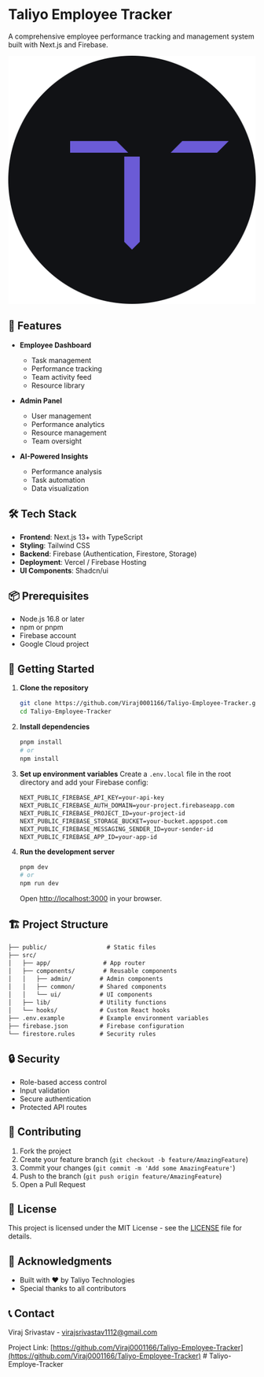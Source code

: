 # Taliyo Employee Tracker

A comprehensive employee performance tracking and management system built with Next.js and Firebase.

![Taliyo Employee Tracker](public/logo-circle.svg)

## 🚀 Features

- **Employee Dashboard**
  - Task management
  - Performance tracking
  - Team activity feed
  - Resource library

- **Admin Panel**
  - User management
  - Performance analytics
  - Resource management
  - Team oversight

- **AI-Powered Insights**
  - Performance analysis
  - Task automation
  - Data visualization

## 🛠️ Tech Stack

- **Frontend**: Next.js 13+ with TypeScript
- **Styling**: Tailwind CSS
- **Backend**: Firebase (Authentication, Firestore, Storage)
- **Deployment**: Vercel / Firebase Hosting
- **UI Components**: Shadcn/ui

## 📦 Prerequisites

- Node.js 16.8 or later
- npm or pnpm
- Firebase account
- Google Cloud project

## 🚀 Getting Started

1. **Clone the repository**
   ```bash
   git clone https://github.com/Viraj0001166/Taliyo-Employee-Tracker.git
   cd Taliyo-Employee-Tracker
   ```

2. **Install dependencies**
   ```bash
   pnpm install
   # or
   npm install
   ```

3. **Set up environment variables**
   Create a `.env.local` file in the root directory and add your Firebase config:
   ```env
   NEXT_PUBLIC_FIREBASE_API_KEY=your-api-key
   NEXT_PUBLIC_FIREBASE_AUTH_DOMAIN=your-project.firebaseapp.com
   NEXT_PUBLIC_FIREBASE_PROJECT_ID=your-project-id
   NEXT_PUBLIC_FIREBASE_STORAGE_BUCKET=your-bucket.appspot.com
   NEXT_PUBLIC_FIREBASE_MESSAGING_SENDER_ID=your-sender-id
   NEXT_PUBLIC_FIREBASE_APP_ID=your-app-id
   ```

4. **Run the development server**
   ```bash
   pnpm dev
   # or
   npm run dev
   ```
   Open [http://localhost:3000](http://localhost:3000) in your browser.

## 🏗️ Project Structure

```
├── public/                 # Static files
├── src/
│   ├── app/               # App router
│   ├── components/        # Reusable components
│   │   ├── admin/        # Admin components
│   │   ├── common/       # Shared components
│   │   └── ui/           # UI components
│   ├── lib/              # Utility functions
│   └── hooks/            # Custom React hooks
├── .env.example          # Example environment variables
├── firebase.json         # Firebase configuration
└── firestore.rules       # Security rules
```

## 🔒 Security

- Role-based access control
- Input validation
- Secure authentication
- Protected API routes

## 🤝 Contributing

1. Fork the project
2. Create your feature branch (`git checkout -b feature/AmazingFeature`)
3. Commit your changes (`git commit -m 'Add some AmazingFeature'`)
4. Push to the branch (`git push origin feature/AmazingFeature`)
5. Open a Pull Request

## 📄 License

This project is licensed under the MIT License - see the [LICENSE](LICENSE) file for details.

## 🙏 Acknowledgments

- Built with ❤️ by Taliyo Technologies
- Special thanks to all contributors

## 📞 Contact

Viraj Srivastav - virajsrivastav1112@gmail.com

Project Link: [https://github.com/Viraj0001166/Taliyo-Employee-Tracker](https://github.com/Viraj0001166/Taliyo-Employee-Tracker)
#   T a l i y o - E m p l o y e - T r a c k e r 
 
 